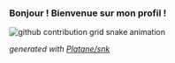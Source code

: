 ### Bonjour ! Bienvenue sur mon profil !

![github contribution grid snake animation](https://raw.githubusercontent.com/DylanCahu/DylanCahu/output/github-contribution-grid-snake.svg)

_generated with [Platane/snk](https://github.com/Platane/snk)_

<!--
**DylanCahu/DylanCahu** is a ✨ _special_ ✨ repository because its `README.md` (this file) appears on your GitHub profile.

Here are some ideas to get you started:

- 🔭 I’m currently working on ...
- 🌱 I’m currently learning ...
- 👯 I’m looking to collaborate on ...
- 🤔 I’m looking for help with ...
- 💬 Ask me about ...
- 📫 How to reach me: ...
- 😄 Pronouns: ...
- ⚡ Fun fact: ...
-->
